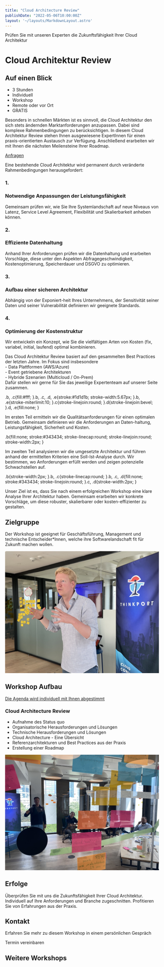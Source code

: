 ```yaml
---
title: "Cloud Architecture Review"
publishDate: "2022-05-06T10:00:00Z"
layout: '~/layouts/MarkdownLayout.astro'
---
```


Prüfen Sie mit unseren Experten die Zukunftsfähigkeit Ihrer Cloud Architektur

# Cloud Architektur Review

## Auf einen Blick

* 3 Stunden
* Individuell
* Workshop
* Remote oder vor Ort
* GRATIS

Besonders in schnellen Märkten ist es sinnvoll, die Cloud Architektur den sich stets ändernden Marktanforderungen anzupassen. Dabei sind komplexe Rahmenbedingungen zu berücksichtigen. In diesem Cloud Architektur Review stehen Ihnen ausgewiesene ExpertInnen für einen praxis-orientierten Austausch zur Verfügung. Anschließend erarbeiten wir mit Ihnen die nächsten Meilensteine Ihrer Roadmap.

[Anfragen](#sec1)[](https://thinkport.digital/wp-content/uploads/2021/09/IMG_1846.png)[](https://thinkport.digital/wp-content/uploads/2021/09/IMG_0007.png)[](https://thinkport.digital/wp-content/uploads/2022/05/Soforthilfe1.png)[](https://thinkport.digital/wp-content/uploads/2021/09/IMG_1876.png)

Eine bestehende Cloud Architektur wird permanent durch veränderte Rahmenbedingungen herausgefordert:

### 1.

### Notwendige Anpassungen der Leistungsfähigkeit

Gemeinsam prüfen wir, wie Sie Ihre Systemlandschaft auf neue Niveaus von Latenz, Service Level Agreement, Flexibilität und Skalierbarkeit anheben können.

### 2.

### Effiziente Datenhaltung

Anhand Ihrer Anforderungen prüfen wir die Datenhaltung und erarbeiten Vorschläge, diese unter den Aspekten Abfragegeschwindigkeit, Kostenoptimierung, Speicherdauer und DSGVO zu optimieren.

### 3.

### Aufbau einer sicheren Architektur

Abhängig von der Exponiert-heit Ihres Unternehmens, der Sensitivität seiner Daten und seiner Vulnerabilität definieren wir geeignete Standards.

### 4.

### Optimierung der Kostenstruktur

Wir entwickeln ein Konzept, wie Sie die vielfältigen Arten von Kosten (fix, variabel, initial, laufend) optimal kombinieren.

[](https://thinkport.digital/wp-content/uploads/2021/09/IMG_1859.png)[](https://thinkport.digital/wp-content/uploads/2022/03/Karriere4.png)[](https://thinkport.digital/wp-content/uploads/2021/08/Screen-Shot-2021-08-20T10:00:00Z-at-9.08.55-AM.png)

Das Cloud Architektur Review basiert auf den gesammelten Best Practices der letzten Jahre. Im Fokus sind insbesondere  
\- Data Plattformen (AWS/Azure)  
\- Event getriebene Architekturen  
\- Hybride Szenarien (Multicloud / On-Prem)  
Dafür stellen wir gerne für Sie das jeweilige Expertenteam auf unserer Seite zusammen.

.b, .c{fill:#fff; }.b, .c, .d, .e{stroke:#1d1d1b; stroke-width:5.67px; }.b, .e{stroke-miterlimit:10; }.c{stroke-linejoin:round; }.d{stroke-linejoin:bevel; }.d, .e{fill:none; }

Im ersten Teil ermitteln wir die Qualitätsanforderungen für einen optimalen Betrieb. Gemeinsam definieren wir die Anforderungen an Daten-haltung, Leistungsfähigkeit, Sicherheit und Kosten.

.b{fill:none; stroke:#343434; stroke-linecap:round; stroke-linejoin:round; stroke-width:2px; }

Im zweiten Teil analysieren wir die umgesetzte Architektur und führen anhand der ermittelten Kriterien eine Soll-Ist-Analyse durch. Wir bestimmen, wo Anforderungen erfüllt werden und zeigen potenzielle Schwachstellen auf.

.b{stroke-width:2px; }.b, .c{stroke-linecap:round; }.b, .c, .d{fill:none; stroke:#343434; stroke-linejoin:round; }.c, .d{stroke-width:2px; }

Unser Ziel ist es, dass Sie nach einem erfolgreichen Workshop eine klare Analyse Ihrer Architektur haben. Gemeinsam erarbeiten wir konkrete Vorschläge, um diese robuster, skalierbarer oder kosten-effizienter zu gestalten.

## Zielgruppe

Der Workshop ist geeignet für Geschäftsführung, Management und technische Entscheider\*Innen, welche ihre Softwarelandschaft fit für Zukunft machen wollen.

![workshop picture](images/IMG_1869-1024x810.png)

## Workshop Aufbau

[Die Agenda wird individuell mit Ihnen abgestimmt](https://www.hashicorp.com/)

### Cloud Architecture Review

* Aufnahme des Status quo
* Organisatorische Herausforderungen und Lösungen
* Technische Herausforderungen und Lösungen
* Cloud Architecture - Eine Übersicht
* Referenzarchitekturen und Best Practices aus der Praxis
* Erstellung einer Roadmap

![workshop picture](images/IMG_0028-2-1024x768.png)

## Erfolge

Überprüfen Sie mit uns die Zukunftsfähigkeit Ihrer Cloud Architektur. Individuell auf Ihre Anforderungen und Branche zugeschnitten. Profitieren Sie von Erfahrungen aus der Praxis.

## Kontakt

Erfahren Sie mehr zu diesem Workshop in einem persönlichen Gespräch

 Termin vereinbaren

## Weitere Workshops
